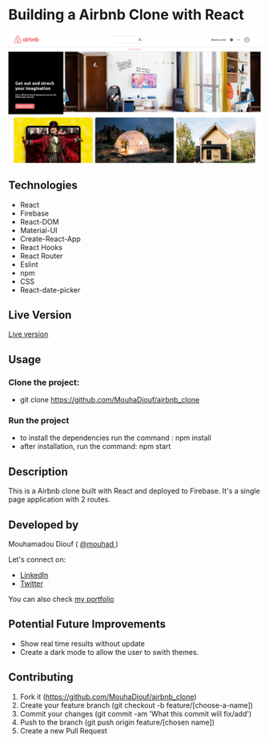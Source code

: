 # Building a Airbnb Clone with React
![screenshot](./src/Images/airbnb_clone.png)


## Technologies

- React
- Firebase
- React-DOM
- Material-UI
- Create-React-App
- React Hooks
- React Router
- Eslint
- npm
- CSS
- React-date-picker

## Live Version 
<a href="https://covid-tracker-mo.netlify.app/" target="_blank" > Live version </a>

## Usage 

### Clone the project: 
 - git clone https://github.com/MouhaDiouf/airbnb_clone
 
 ### Run the project
 - to install the dependencies run the command : npm install 
 - after installation, run the command: npm start

## Description 
This is a Airbnb clone built with React and deployed to Firebase. It's a single page application with 2 routes. 

## Developed by

Mouhamadou Diouf ( <a href="https://github.com/MouhaDiouf"> @mouhad </a>)

Let's connect on: 

-  <a href="https://www.linkedin.com/in/mouha-diouf/" target="_blank" > LinkedIn </a>
- <a href="https://twitter.com/mouhamadiouf" target="_blank"> Twitter</a>

You can also check <a href="https://mouhadiouf.com/" target="_blank"> my portfolio </a>

## Potential Future Improvements 

- Show real time results without update
- Create a dark mode to allow the user to swith themes. 


## Contributing

1. Fork it (https://github.com/MouhaDiouf/airbnb_clone)
2. Create your feature branch (git checkout -b feature/[choose-a-name])
3. Commit your changes (git commit -am 'What this commit will fix/add')
4. Push to the branch (git push origin feature/[chosen name])
5. Create a new Pull Request
